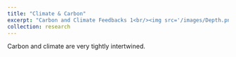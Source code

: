 ```yaml
---
title: "Climate & Carbon"
excerpt: "Carbon and Climate Feedbacks 1<br/><img src='/images/Depth.png'>"
collection: research
---
```


Carbon and climate are very tightly intertwined. 
